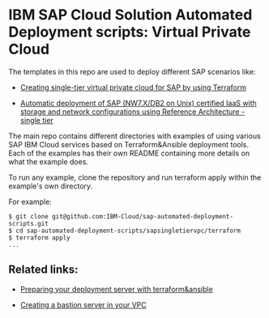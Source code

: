 # IBM SAP Cloud Solution Automated Deployment scripts: Virtual Private Cloud

The templates in this repo are used to deploy different SAP scenarios like:

- [Creating single-tier virtual private cloud for SAP by using Terraform](https://github.com/IBM-Cloud/sap-automated-deployment-scripts/tree/master/sapsingletiervpc)

- [Automatic deployment of SAP (NW7.X/DB2 on Unix) certified IaaS with storage and network configurations using Reference Architecture - single tier](https://github.com/IBM-Cloud/sap-automated-deployment-scripts/tree/master/sapsingletierdb2)


The main repo contains different directories with examples of using various SAP IBM Cloud services based on  Terraform&Ansible deployment tools. Each of the examples has their own README containing more details on what the example does.

To run any example, clone the repository and run terraform apply within the example's own directory.

For example:
```
$ git clone git@github.com:IBM-Cloud/sap-automated-deployment-scripts.git
$ cd sap-automated-deployment-scripts/sapsingletiervpc/terraform
$ terraform apply
...
```

## Related links:

- [Preparing your deployment server with terraform&ansible](https://github.com/IBM-Cloud/terraform-provider-ibm)

- [Creating a bastion server in your VPC](https://github.com/IBM-Cloud/vpc-tutorials/tree/master/vpc-secure-management-bastion-server)
